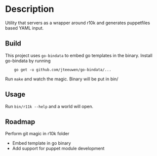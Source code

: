 # Description

Utility that servers as a wrapper around r10k and generates puppetfiles based
 YAML input.

## Build

This project uses `go-bindata` to embed go templates in the binary.
Install go-bindata by running

```shell
    go get -u github.com/jteeuwen/go-bindata/...
```

Run `make` and watch the magic. Binary will be put in bin/

## Usage

Run `bin/r11k --help` and a world will open.

## Roadmap

Perform git magic in r10k folder

*   Embed template in go binary
*   Add support for puppet module development
